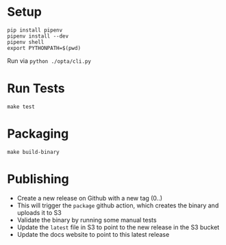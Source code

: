 Setup
=====
```
pip install pipenv
pipenv install --dev
pipenv shell
export PYTHONPATH=$(pwd)
```

Run via `python ./opta/cli.py`

Run Tests
=========
```
make test
```

Packaging
=========
```
make build-binary
```

Publishing
==========
- Create a new release on Github with a new tag (0.<x>.<y>)
- This will trigger the `package` github action, which creates the binary and uploads it to S3
- Validate the binary by running some manual tests
- Update the `latest` file in S3 to point to the new release in the S3 bucket
- Update the docs website to point to this latest release
